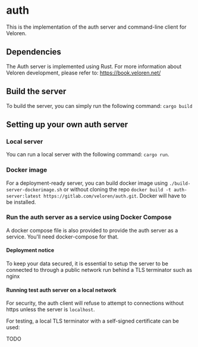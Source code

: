 # auth

This is the implementation of the auth server and command-line client for Veloren.

## Dependencies

The Auth server is implemented using Rust.
For more information about Veloren development, please refer to: https://book.veloren.net/

## Build the server
To build the server, you can simply run the following command: `cargo build`

## Setting up your own auth server

### Local server
You can run a local server with the following command: `cargo run`.

### Docker image
For a deployment-ready server, you can build docker image using `./build-server-dockerimage.sh` or without cloning the repo `docker build -t auth-server:latest https://gitlab.com/veloren/auth.git`. Docker will have to be installed.

### Run the auth server as a service using Docker Compose
A docker compose file is also provided to provide the auth server as a service. You'll need docker-compose for that.

#### Deployment notice
To keep your data secured, it is essential to setup the server to be connected to through a public network run behind a TLS terminator such as nginx

#### Running test auth server on a local network
For security, the auth client will refuse to attempt to connections without https unless the server is `localhost`.

For testing, a local TLS terminator with a self-signed certificate can be used:

TODO
